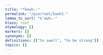 ```yaml
---
title: "*ḱewh₁-"
permalink: "/pie/root/ḱewh1-"
lemma_to_sort: "k'ewh₁-"
klass: root
etymology: []
markers: []
synonyms: []
definitions: [["to swell", "to be strong"]]
topics: []
---
```

